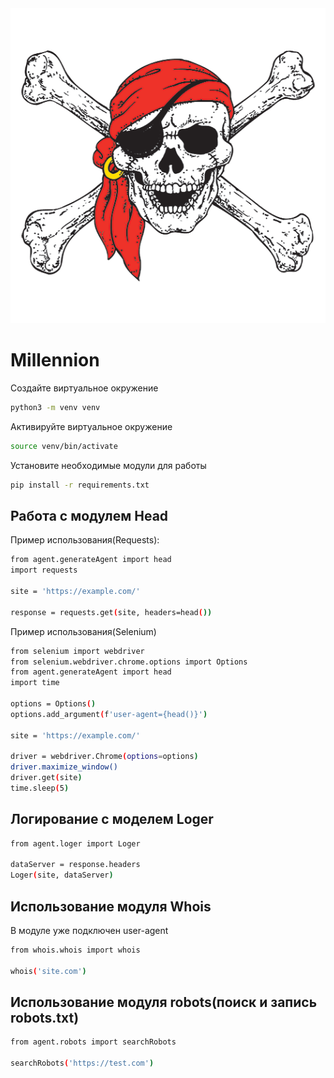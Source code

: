 <div align="center">
  <img src="https://github.com/rickert156/rickert156/blob/main/assets/img2.png" alt="Header">
</div>

# Millennion
Создайте виртуальное окружение
```sh
python3 -m venv venv
```

Активируйте виртуальное окружение
```sh
source venv/bin/activate
```

Установите необходимые модули для работы
```sh
pip install -r requirements.txt
```
## Работа с модулем Head

Пример использования(Requests):
```sh
from agent.generateAgent import head
import requests

site = 'https://example.com/'

response = requests.get(site, headers=head())
```

Пример использования(Selenium)
```sh
from selenium import webdriver
from selenium.webdriver.chrome.options import Options
from agent.generateAgent import head
import time

options = Options()
options.add_argument(f'user-agent={head()}')

site = 'https://example.com/'

driver = webdriver.Chrome(options=options)
driver.maximize_window()
driver.get(site)
time.sleep(5)
```
## Логирование с моделем Loger

```sh
from agent.loger import Loger

dataServer = response.headers
Loger(site, dataServer)
```

## Использование модуля Whois
В модуле уже подключен user-agent
```sh
from whois.whois import whois

whois('site.com')
```

## Использование модуля robots(поиск и запись  robots.txt)
```sh
from agent.robots import searchRobots

searchRobots('https://test.com')
```
